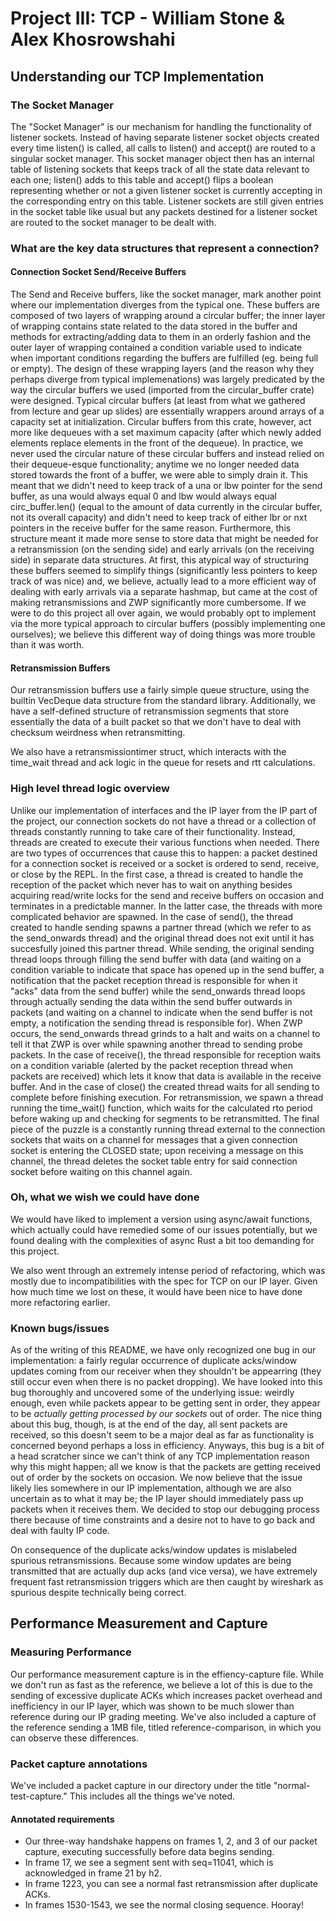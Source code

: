 # Project III: TCP - William Stone & Alex Khosrowshahi

## Understanding our TCP Implementation

### The Socket Manager
The "Socket Manager" is our mechanism for handling the functionality of
listener sockets. Instead of having separate listener socket objects created
every time listen() is called, all calls to listen() and accept() are routed to
a singular socket manager. This socket manager object then has an internal
table of listening sockets that keeps track of all the state data relevant to
each one; listen() adds to this table and accept() flips a boolean representing
whether or not a given listener socket is currently accepting in the
corresponding entry on this table. Listener sockets are still given entries in
the socket table like usual but any packets destined for a listener socket are
routed to the socket manager to be dealt with. 

### What are the key data structures that represent a connection?

#### Connection Socket Send/Receive Buffers 
The Send and Receive buffers, like the socket manager, mark another point where
our implementation diverges from the typical one. 
These buffers are composed of two layers of wrapping around a circular buffer;
the inner layer of wrapping contains 
state related to the data stored in the buffer and methods for
extracting/adding data to them in an orderly fashion 
and the outer layer of wrapping contained a condition variable used to indicate
when important conditions regarding 
the buffers are fulfilled (eg. being full or empty). The design of these
wrapping layers (and the reason why they 
perhaps diverge from typical implemenations) was largely predicated by the way
the circular buffers we used 
(imported from the circular_buffer crate) were designed. Typical circular
buffers 
(at least from what we gathered from lecture and gear up slides) are
essentially wrappers around 
arrays of a capacity set at initialization. Circular buffers from this crate,
however, 
act more like dequeues with a set maximum capacity (after which newly added
elements replace elements in the front of the dequeue). 
In practice, we never used the circular nature of these circular buffers and
instead relied on their dequeue-esque functionality;
anytime we no longer needed data stored towards the front of a buffer, we were
able to simply drain it. 
This meant that we didn't need to keep track of a una or lbw pointer for the
send buffer, as una would always equal 0 and lbw would always equal
circ_buffer.len() (equal to the amount of data currently in the circular
buffer, not its overall capacity) and didn't need to keep track of either lbr
or nxt pointers in the receive buffer for the same reason. Furthermore, this
structure meant it made more sense to store data that might be needed for a
retransmission (on the sending side) and early arrivals (on the receiving side)
in separate data structures. At first, this atypical way of structuring these
buffers seemed to simplify things (significantly less pointers to keep track of
was nice) and, we believe, actually lead to a more efficient way of dealing
with early arrivals via a separate hashmap, but came at the cost of making
retransmissions and ZWP significantly more cumbersome. If we were to do this
project all over again, we would probably opt to implement via the more typical
approach to circular buffers (possibly implementing one ourselves); we believe
this different way of doing things was more trouble than it was worth.


#### Retransmission Buffers

Our retransmission buffers use a fairly simple queue structure,
using the builtin VecDeque data structure from the standard library.
Additionally, we have a self-defined structure of retransmission segments
that store essentially the data of a built packet so that we don't have
to deal with checksum weirdness when retransmitting. 

We also have a retransmissiontimer struct, which interacts with the time_wait
thread and ack logic in the queue for resets and rtt calculations.

### High level thread logic overview
Unlike our implementation of interfaces and the IP layer from the IP part of
the project, our connection sockets do not have a thread or a collection of
threads constantly running to take care of their functionality. Instead,
threads are created to execute their various functions when needed. There are
two types of occurrences that cause this to happen: a packet destined for a
connection socket is received or a socket is ordered to send, receive, or close
by the REPL. In the first case, a thread is created to handle the reception of
the packet which never has to wait on anything besides acquiring read/write
locks for the send and receive buffers on occasion and terminates in a
predictable manner. In the latter case, the threads with more complicated
behavior are spawned. In the case of send(), the thread created to handle
sending spawns a partner thread (which we refer to as the send_onwards thread)
and the original thread does not exit until it has succesfully joined this
partner thread. While sending, the original sending thread loops through
filling the send buffer with data (and waiting on a condition variable to
indicate that space has opened up in the send buffer, a notification that the
packet reception thread is responsible for when it "acks" data from the send
buffer) while the send_onwards thread loops through actually sending the data
within the send buffer outwards in packets (and waiting on a channel to
indicate when the send buffer is not empty, a notification the sending thread
is responsible for). When ZWP occurs, the send_onwards thread grinds to a halt
and waits on a channel to tell it that ZWP is over while spawning another
thread to sending probe packets. In the case of receive(), the thread
responsible for reception waits on a condition variable (alerted by the packet
reception thread when packets are received) which lets it know that data is
available in the receive buffer. And in the case of close() the created thread
waits for all sending to complete before finishing execution.
For retransmission, we spawn a thread running the time_wait() function,
which waits for the calculated rto period before waking up and checking for 
segments to be retransmitted.
The final piece of the puzzle is a constantly running
thread external to the connection sockets that waits on a channel for messages
that a given connection socket is entering the CLOSED state; upon receiving a
message on this channel, the thread deletes the socket table entry for said
connection socket before waiting on this channel again.

### Oh, what we wish we could have done

We would have liked to implement a version using async/await functions, which
actually could have remedied some of our issues potentially, but we found
dealing with the complexities of async Rust a bit too demanding for this project.

We also went through an extremely intense period of refactoring, which was
mostly due to incompatibilities with the spec for TCP on our IP layer.
Given how much time we lost on these, it would have been nice to have done
more refactoring earlier.

### Known bugs/issues
As of the writing of this README, we have only recognized one bug in our
implementation: a fairly regular occurrence of duplicate acks/window updates
coming from our receiver when they shouldn't be appearring (they still occur
even when there is no packet dropping). We have looked into this bug thoroughly
and uncovered some of the underlying issue: weirdly enough, even while packets
appear to be getting sent in order, they appear to be *actually getting
processed by our sockets* out of order. The nice thing about this bug, though,
is at the end of the day, all sent packets are received, so this doesn't seem
to be a major deal as far as functionality is concerned beyond perhaps a loss
in efficiency. Anyways, this bug is a bit of a head scratcher since we can't
think of any TCP implementation reason why this might happen; all we know is
that the packets are getting received out of order by the sockets on occasion.
We now believe that the issue likely lies somewhere in our IP implementation,
although we are also uncertain as to what it may be; the IP layer should
immediately pass up packets when it receives them. We decided to stop our
debugging process there because of time constraints and a desire not to have to
go back and deal with faulty IP code.

On consequence of the duplicate acks/window updates is mislabeled spurious retransmissions.
Because some window updates are being transmitted that are actually dup acks (and vice versa), 
we have extremely frequent fast retransmission triggers which are then caught by
wireshark as spurious despite technically being correct.

## Performance Measurement and Capture

### Measuring Performance

Our performance measurement capture is in the effiency-capture file. While
we don't run as fast as the reference, we believe a lot of this is due to the 
sending of excessive duplicate ACKs which increases packet overhead and inefficiency
in our IP layer, which was shown to be much slower than reference during our IP grading meeting. 
We've also included a capture of the reference sending a 1MB file, titled
reference-comparison, in which you can observe these differences.

### Packet capture annotations
We've included a packet capture in our directory under the title "normal-test-capture."
This includes all the things we've noted. 

#### Annotated requirements

- Our three-way handshake happens on frames 1, 2, and 3 of our packet capture, executing successfully before data begins sending. 
- In frame 17, we see a segment sent with seq=11041, which is acknowledged in frame 21 by h2.
- In frame 1223, you can see a normal fast retransmission after duplicate ACKs.
- In frames 1530-1543, we see the normal closing sequence. Hooray!
